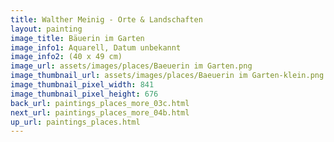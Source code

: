 ```yaml
---
title: Walther Meinig - Orte & Landschaften
layout: painting
image_title: Bäuerin im Garten
image_info1: Aquarell, Datum unbekannt
image_info2: (40 x 49 cm)
image_url: assets/images/places/Baeuerin im Garten.png
image_thumbnail_url: assets/images/places/Baeuerin im Garten-klein.png
image_thumbnail_pixel_width: 841
image_thumbnail_pixel_height: 676
back_url: paintings_places_more_03c.html
next_url: paintings_places_more_04b.html
up_url: paintings_places.html
---
```


